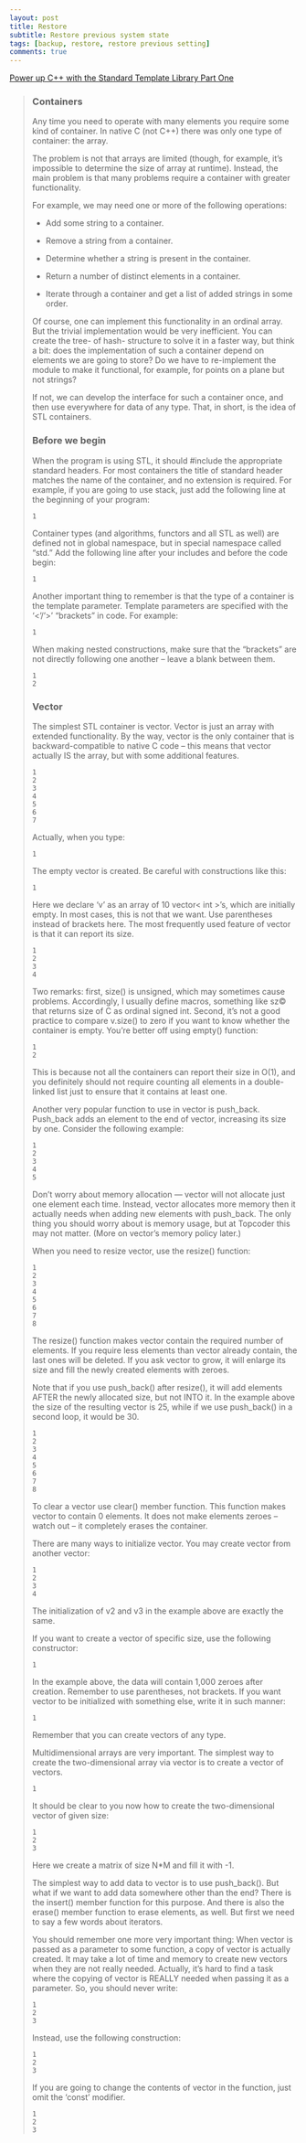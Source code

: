 ```yaml
---
layout: post
title: Restore 
subtitle: Restore previous system state
tags: [backup, restore, restore previous setting]
comments: true
---
```


[Power up C++ with the Standard Template Library Part One](https://www.topcoder.com/thrive/articles/Power%20up%20C++%20with%20the%20Standard%20Template%20Library%20Part%20One)

> ### Containers
> 
> Any time you need to operate with many elements you require some kind of container. In native C (not C++) there was only one type of container: the array.  
>   
> The problem is not that arrays are limited (though, for example, it’s impossible to determine the size of array at runtime). Instead, the main problem is that many problems require a container with greater functionality.  
>   
> For example, we may need one or more of the following operations:
> 
> -   Add some string to a container.
>     
> -   Remove a string from a container.
>     
> -   Determine whether a string is present in the container.
>     
> -   Return a number of distinct elements in a container.
>     
> -   Iterate through a container and get a list of added strings in some order.
>     
> 
>   
> Of course, one can implement this functionality in an ordinal array. But the trivial implementation would be very inefficient. You can create the tree- of hash- structure to solve it in a faster way, but think a bit: does the implementation of such a container depend on elements we are going to store? Do we have to re-implement the module to make it functional, for example, for points on a plane but not strings?  
>   
> If not, we can develop the interface for such a container once, and then use everywhere for data of any type. That, in short, is the idea of STL containers.  
>   
>   
>   
> 
> ### Before we begin
> 
> When the program is using STL, it should #include the appropriate standard headers. For most containers the title of standard header matches the name of the container, and no extension is required. For example, if you are going to use stack, just add the following line at the beginning of your program:  
>   
> 
>     1
>     
> 
>   
> Container types (and algorithms, functors and all STL as well) are defined not in global namespace, but in special namespace called “std.” Add the following line after your includes and before the code begin:  
>   
> 
>     1
>     
> 
>   
> Another important thing to remember is that the type of a container is the template parameter. Template parameters are specified with the ‘<’/’>’ “brackets” in code. For example:  
>   
> 
>     1
>     
> 
>   
> When making nested constructions, make sure that the “brackets” are not directly following one another – leave a blank between them.  
>   
> 
>     1
>     2
>     
> 
>   
>   
>   
> 
> ### Vector
> 
> The simplest STL container is vector. Vector is just an array with extended functionality. By the way, vector is the only container that is backward-compatible to native C code – this means that vector actually IS the array, but with some additional features.  
>   
> 
>     1
>     2
>     3
>     4
>     5
>     6
>     7
>     
> 
>   
> Actually, when you type:  
>   
> 
>     1
>     
> 
>   
> The empty vector is created. Be careful with constructions like this:  
>   
> 
>     1
>     
> 
>   
> Here we declare ‘v’ as an array of 10 vector< int >’s, which are initially empty. In most cases, this is not that we want. Use parentheses instead of brackets here. The most frequently used feature of vector is that it can report its size.  
>   
> 
>     1
>     2
>     3
>     4
>     
> 
>   
> Two remarks: first, size() is unsigned, which may sometimes cause problems. Accordingly, I usually define macros, something like sz© that returns size of C as ordinal signed int. Second, it’s not a good practice to compare v.size() to zero if you want to know whether the container is empty. You’re better off using empty() function:  
>   
> 
>     1
>     2
>     
> 
>   
> This is because not all the containers can report their size in O(1), and you definitely should not require counting all elements in a double-linked list just to ensure that it contains at least one.  
>   
> Another very popular function to use in vector is push\_back. Push\_back adds an element to the end of vector, increasing its size by one. Consider the following example:  
>   
> 
>     1
>     2
>     3
>     4
>     5
>     
> 
>   
> Don’t worry about memory allocation — vector will not allocate just one element each time. Instead, vector allocates more memory then it actually needs when adding new elements with push\_back. The only thing you should worry about is memory usage, but at Topcoder this may not matter. (More on vector’s memory policy later.)  
>   
> When you need to resize vector, use the resize() function:  
>   
> 
>     1
>     2
>     3
>     4
>     5
>     6
>     7
>     8
>     
> 
>   
> The resize() function makes vector contain the required number of elements. If you require less elements than vector already contain, the last ones will be deleted. If you ask vector to grow, it will enlarge its size and fill the newly created elements with zeroes.  
>   
> Note that if you use push\_back() after resize(), it will add elements AFTER the newly allocated size, but not INTO it. In the example above the size of the resulting vector is 25, while if we use push\_back() in a second loop, it would be 30.  
>   
> 
>     1
>     2
>     3
>     4
>     5
>     6
>     7
>     8
>     
> 
>   
> To clear a vector use clear() member function. This function makes vector to contain 0 elements. It does not make elements zeroes – watch out – it completely erases the container.  
>   
> There are many ways to initialize vector. You may create vector from another vector:  
>   
> 
>     1
>     2
>     3
>     4
>     
> 
>   
> The initialization of v2 and v3 in the example above are exactly the same.  
>   
> If you want to create a vector of specific size, use the following constructor:  
>   
> 
>     1
>     
> 
>   
> In the example above, the data will contain 1,000 zeroes after creation. Remember to use parentheses, not brackets. If you want vector to be initialized with something else, write it in such manner:  
>   
> 
>     1
>     
> 
>   
> Remember that you can create vectors of any type.  
>   
> Multidimensional arrays are very important. The simplest way to create the two-dimensional array via vector is to create a vector of vectors.  
>   
> 
>     1
>     
> 
>   
> It should be clear to you now how to create the two-dimensional vector of given size:  
>   
> 
>     1
>     2
>     3
>     
> 
>   
> Here we create a matrix of size N\*M and fill it with -1.  
>   
> The simplest way to add data to vector is to use push\_back(). But what if we want to add data somewhere other than the end? There is the insert() member function for this purpose. And there is also the erase() member function to erase elements, as well. But first we need to say a few words about iterators.  
>   
> You should remember one more very important thing: When vector is passed as a parameter to some function, a copy of vector is actually created. It may take a lot of time and memory to create new vectors when they are not really needed. Actually, it’s hard to find a task where the copying of vector is REALLY needed when passing it as a parameter. So, you should never write:  
>   
> 
>     1
>     2
>     3
>     
> 
>   
> Instead, use the following construction:  
>   
> 
>     1
>     2
>     3
>     
> 
>   
> If you are going to change the contents of vector in the function, just omit the ‘const’ modifier.  
>   
> 
>     1
>     2
>     3